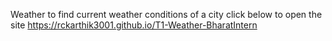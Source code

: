 Weather
to find current weather conditions of a city
click below to open the site
https://rckarthik3001.github.io/T1-Weather-BharatIntern
